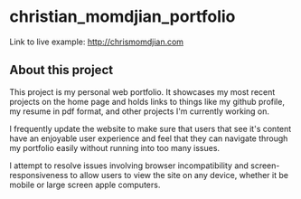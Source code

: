 # christian_momdjian_portfolio
Link to live example:
http://chrismomdjian.com


<h2>About this project</h2>
This project is my personal web portfolio. It showcases my most recent projects on the home
page and holds links to things like my github profile, my resume in pdf format, and other projects I'm currently working on.

I frequently update the website to make sure that users that see it's content have an
enjoyable user experience and feel that they can navigate through my portfolio easily
without running into too many issues.

I attempt to resolve issues involving browser incompatibility and screen-responsiveness
to allow users to view the site on any device, whether it be mobile or large screen apple computers.
